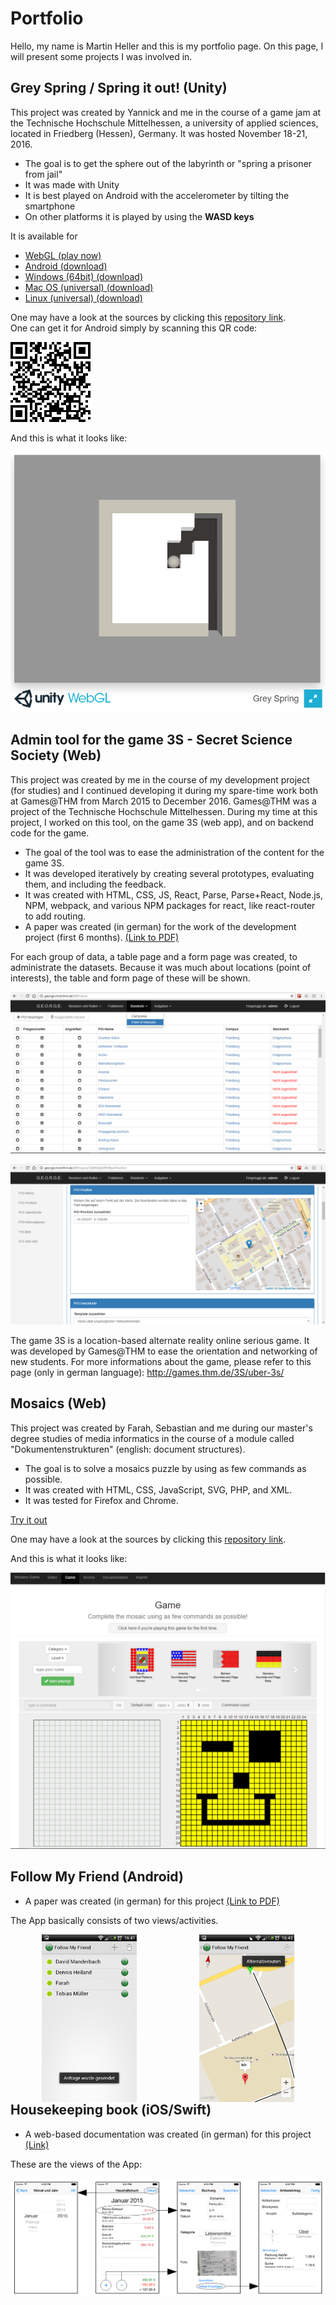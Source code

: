 # Portfolio

Hello, my name is Martin Heller and this is my portfolio page.
On this page, I will present some projects I was involved in.

## Grey Spring / Spring it out! (Unity)

This project was created by Yannick and me in the course of a game jam at the Technische Hochschule Mittelhessen, a university of applied sciences, located in Friedberg (Hessen), Germany. It was hosted November 18-21, 2016.

* The goal is to get the sphere out of the labyrinth or "spring a prisoner from jail"
* It was made with Unity
* It is best played on Android with the accelerometer by tilting the smartphone  
* On other platforms it is played by using the **WASD keys**

It is available for 

* [WebGL (play now)](https://developer.cloud.unity3d.com/share/Z1SBocOEez/)  
* [Android (download)](https://developer.cloud.unity3d.com/share/b1Mu7LrNeM/)  
* [Windows (64bit) (download)](https://developer.cloud.unity3d.com/share/Zk7rC9OVxz/)  
* [Mac OS (universal) (download)](https://developer.cloud.unity3d.com/share/ZyOvp9O4lG/)  
* [Linux (universal) (download)](https://developer.cloud.unity3d.com/share/-ka0C5dNxf/)  

One may have a look at the sources by clicking this [repository link](https://github.com/Corvax-Fisher/Grey-Spring).  
One can get it for Android simply by scanning this QR code:

![Grey Spring Anroid QR code](img/grey-spring-android-qr.png)

And this is what it looks like:

![Grey Spring Image](img/grey-spring.png)

## Admin tool for the game 3S - Secret Science Society (Web)

This project was created by me in the course of my development project (for studies) and I continued developing it during my spare-time work both at Games@THM from March 2015 to December 2016.
Games@THM was a project of the Technische Hochschule Mittelhessen. During my time at this project, I worked on this tool, on the game 3S (web app), and on backend code for the game.

* The goal of the tool was to ease the administration of the content for the game 3S.
* It was developed iteratively by creating several prototypes, evaluating them, and including the feedback.
* It was created with HTML, CSS, JS, React, Parse, Parse+React, Node.js, NPM, webpack, and various NPM packages for react, like react-router to add routing.
* A paper was created (in german) for the work of the development project (first 6 months). [(Link to PDF)](doc/paper-final.pdf)

For each group of data, a table page and a form page was created, to administrate the datasets.
Because it was much about locations (point of interests), the table and form page of these will be shown.

![Admin tool table page](img/POIs-Index.PNG)

![Admin tool form page](img/POIs-Form-2.PNG)

The game 3S is a location-based alternate reality online serious game. It was developed by Games@THM to ease the orientation and networking of new students. For more informations about the game, please refer to this page (only in german language): <http://games.thm.de/3S/uber-3s/>

## Mosaics (Web)

This project was created by Farah, Sebastian and me during our master's degree studies of media informatics in the course of a module called "Dokumentenstrukturen" (english: document structures).  

+ The goal is to solve a mosaics puzzle by using as few commands as possible.  
+ It was created with HTML, CSS, JavaScript, SVG, PHP, and XML.  
+ It was tested for Firefox and Chrome.

[Try it out](http://mosaics-game.lima-city.de/)

One may have a look at the sources by clicking this [repository link](https://github.com/Corvax-Fisher/Mosaics-Game).

And this is what it looks like:

![Mosaics Image](img/mosaics-game.png)

## Follow My Friend (Android)

* A paper was created (in german) for this project [(Link to PDF)](doc/Paper-FMI.pdf)

The App basically consists of two views/activities.

<div>
  <img src="img/FMF-List.png" style="float: left; width: 30%; margin: 0 10%;" />
  <img src="img/FMF-Map.png" style="float: left; width: 30%; margin: 0 10%;" />
</div>

## Housekeeping book (iOS/Swift)

* A web-based documentation was created (in german) for this project [(Link)](fma14ws-teamF)

These are the views of the App:

![Housekeeping book views](img/Haushaltsbuch-Views.PNG)
